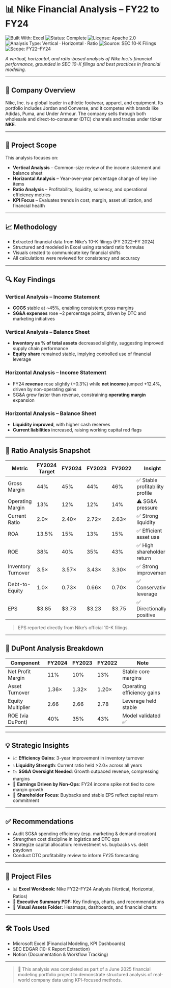 # 📊 Nike Financial Analysis – FY22 to FY24

![Built With: Excel](https://img.shields.io/badge/Built%20With-Excel-06b6d4?style=flat&labelColor=333&logo=microsoft-excel&logoColor=white)
![Status: Complete](https://img.shields.io/badge/Status-Complete-facc15?style=flat&labelColor=333)
![License: Apache 2.0](https://img.shields.io/badge/License-Apache%202.0-6366f1?style=flat&labelColor=333)
![Analysis Type: Vertical · Horizontal · Ratio](https://img.shields.io/badge/Analysis-Vertical%20·%20Horizontal%20·%20Ratio-9333ea?style=flat&labelColor=333)
![Source: SEC 10-K Filings](https://img.shields.io/badge/Source-SEC%2010--K%20Filings-9ca3af?style=flat&labelColor=333)
![Scope: FY22–FY24](https://img.shields.io/badge/Scope-FY22–FY24-7dd3fc?style=flat&labelColor=333)

_A vertical, horizontal, and ratio-based analysis of Nike Inc.’s financial performance, grounded in SEC 10-K filings and best practices in financial modeling._

---

## 🏢 Company Overview

Nike, Inc. is a global leader in athletic footwear, apparel, and equipment. Its portfolio includes Jordan and Converse, and it competes with brands like Adidas, Puma, and Under Armour. The company sells through both wholesale and direct-to-consumer (DTC) channels and trades under ticker **NKE**.

---

## 🎯 Project Scope

This analysis focuses on:

- **Vertical Analysis** – Common-size review of the income statement and balance sheet  
- **Horizontal Analysis** – Year-over-year percentage change of key line items  
- **Ratio Analysis** – Profitability, liquidity, solvency, and operational efficiency metrics  
- **KPI Focus** – Evaluates trends in cost, margin, asset utilization, and financial health

---

## 📈 Methodology

- Extracted financial data from Nike’s 10-K filings (FY 2022–FY 2024)
- Structured and modeled in Excel using standard ratio formulas
- Visuals created to communicate key financial shifts
- All calculations were reviewed for consistency and accuracy

---

## 🔍 Key Findings

### Vertical Analysis – Income Statement
- **COGS** stable at ~45%, enabling consistent gross margins
- **SG&A expenses** rose ~2 percentage points, driven by DTC and marketing initiatives

### Vertical Analysis – Balance Sheet
- **Inventory as % of total assets** decreased slightly, suggesting improved supply chain performance
- **Equity share** remained stable, implying controlled use of financial leverage

### Horizontal Analysis – Income Statement
- FY24 **revenue** rose slightly (+0.3%) while **net income** jumped +12.4%, driven by non-operating gains
- SG&A grew faster than revenue, constraining **operating margin** expansion

### Horizontal Analysis – Balance Sheet
- **Liquidity improved**, with higher cash reserves
- **Current liabilities** increased, raising working capital red flags

---

## 📌 Ratio Analysis Snapshot

| Metric | FY2024 Target | FY2024 | FY2023 | FY2022 | Insight |
|-------|----------------|--------|--------|--------|---------|
| Gross Margin | 44% | 45% | 44% | 46% | ✅ Stable profitability profile |
| Operating Margin | 13% | 12% | 12% | 14% | ⚠ SG&A pressure |
| Current Ratio | 2.0× | 2.40× | 2.72× | 2.63× | ✅ Strong liquidity |
| ROA | 13.5% | 15% | 13% | 15% | ✅ Efficient asset use |
| ROE | 38% | 40% | 35% | 43% | ✅ High shareholder return |
| Inventory Turnover | 3.5× | 3.57× | 3.43× | 3.30× | ✅ Strong improvement |
| Debt-to-Equity | 1.0× | 0.73× | 0.66× | 0.70× | ✅ Conservative leverage |
| EPS | $3.85 | $3.73 | $3.23 | $3.75 | ✅ Directionally positive |

> EPS reported directly from Nike’s official 10-K filings.

---

## 🔷 DuPont Analysis Breakdown

| Component | FY2024 | FY2023 | FY2022 | Note |
|----------|--------|--------|--------|------|
| Net Profit Margin | 11% | 10% | 13% | Stable core margins |
| Asset Turnover | 1.36× | 1.32× | 1.20× | Operating efficiency gains |
| Equity Multiplier | 2.66 | 2.66 | 2.78 | Leverage held stable |
| ROE (via DuPont) | 40% | 35% | 43% | Model validated ✅ |

---

## 💡 Strategic Insights

- 📈 **Efficiency Gains**: 3-year improvement in inventory turnover
- 💧 **Liquidity Strength**: Current ratio held >2.0× across all years
- 📉 **SG&A Oversight Needed**: Growth outpaced revenue, compressing margins
- 🚀 **Earnings Driven by Non-Ops**: FY24 income spike not tied to core margin growth
- 💸 **Shareholder Focus**: Buybacks and stable EPS reflect capital return commitment

---

## ✅ Recommendations

- Audit SG&A spending efficiency (esp. marketing & demand creation)
- Strengthen cost discipline in logistics and DTC ops
- Strategize capital allocation: reinvestment vs. buybacks vs. debt paydown
- Conduct DTC profitability review to inform FY25 forecasting

---

## 📁 Project Files

- 📊 **Excel Workbook:** Nike FY22–FY24 Analysis (Vertical, Horizontal, Ratios)
- 📄 **Executive Summary PDF:** Key findings, charts, and recommendations
- 📂 **Visual Assets Folder:** Heatmaps, dashboards, and financial charts

---

## 🛠 Tools Used

- Microsoft Excel (Financial Modeling, KPI Dashboards)
- SEC EDGAR (10-K Report Extraction)
- Notion (Documentation & Workflow Tracking)

---

> 📌 This analysis was completed as part of a June 2025 financial modeling portfolio project to demonstrate structured analysis of real-world company data using KPI-focused methods.
